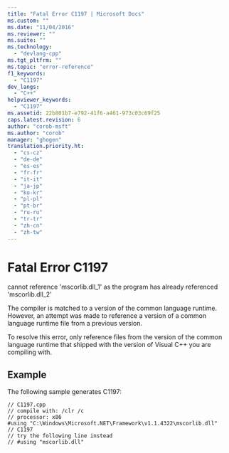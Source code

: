 ```yaml
---
title: "Fatal Error C1197 | Microsoft Docs"
ms.custom: ""
ms.date: "11/04/2016"
ms.reviewer: ""
ms.suite: ""
ms.technology: 
  - "devlang-cpp"
ms.tgt_pltfrm: ""
ms.topic: "error-reference"
f1_keywords: 
  - "C1197"
dev_langs: 
  - "C++"
helpviewer_keywords: 
  - "C1197"
ms.assetid: 22b801b7-e792-41f6-a461-973c03c69f25
caps.latest.revision: 6
author: "corob-msft"
ms.author: "corob"
manager: "ghogen"
translation.priority.ht: 
  - "cs-cz"
  - "de-de"
  - "es-es"
  - "fr-fr"
  - "it-it"
  - "ja-jp"
  - "ko-kr"
  - "pl-pl"
  - "pt-br"
  - "ru-ru"
  - "tr-tr"
  - "zh-cn"
  - "zh-tw"
---
```

# Fatal Error C1197
cannot reference 'mscorlib.dll_1' as the program has already referenced 'mscorlib.dll_2'  
  
 The compiler is matched to a version of the common language runtime.  However, an attempt was made to reference a version of a common language runtime file from a previous version.  
  
 To resolve this error, only reference files from the version of the common language runtime that shipped with the version of Visual C++ you are compiling with.  
  
## Example  
 The following sample generates C1197:  
  
```  
// C1197.cpp  
// compile with: /clr /c  
// processor: x86  
#using "C:\Windows\Microsoft.NET\Framework\v1.1.4322\mscorlib.dll"   // C1197  
// try the following line instead  
// #using "mscorlib.dll"  
```
